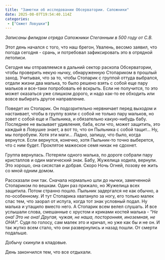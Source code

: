 ```yaml
---
title: "Заметки об исследовании Обсерватории. Сапожники"
date: 2025-08-07T19:54:40.114Z
categories:
 - ["Сюжет Ловушки"]
---
```


*Записаны филидом отряда Сапожники Стеганным в 500 году от С.В.*

Этот день начался с того, что наш брегон, Увалень, весомо заявил, что
погода сегодня - срань, и потребовал зафиксировать это в отрядной
летописи.

Сегодня мы отправляемся в дальний сектор раскопа Обсерватории, чтобы
проверить некую нычку, обнаруженную Стопариком в прошлый заход.
Учитывая, что за то, чтобы Стопарик с группой оттуда выбрался, отдали
жизни два малька, то было решено взять с собой еще пару мальков и
все-таки попробовать её вскрыть. Если не получится, то это может
оказаться уже слишком дорого, и надо как-то ее обходить или вовсе
выбирать другое направление.

Поведет их Стопарик. Он подозрительно нервничает перед выходом и
настаивает, чтобы в группу взяли с собой не только пару мальков, но
зовет с собой еще и Пыльника, и обязательно какую-нибудь бабу. Последнее
не вызывает удивления, баба, если что, может защитить, это каждый в
Ловушке знает, а вот то, что он Пыльника с собой тащит… Ну, мы
попробуем. Хотя эти маги… Ладно, запишу, что было, когда вернутся. Если
вернутся, конечно, хотя Пыльник-то точно выберется, что с ним будет.
Проклятое мажеское семя никак не сдохнет.

Группа вернулась. Потеряли одного малька, по дороге собрали пару
кристаллов и один магический знак. Бабу, Жужелица ходила, вернули. Это
хорошо, она сисястая и добрая. Скоро Ночь Огней, позову ее жить со мной
одним домом.

Рассказали они так. Сначала нормально шли до нычки, замеченной
Стопариком по вешкам. Один раз прижало, но Жужелица всех защитила. Потом
странно пошло. Пыльник задергался не как обычно, а по-особенному. И тут
Стопарика хватануло за ногу, его только малек спас тем, что заорал от
испуга, когда тот знак условный подал. Ну малька и утащило вместо него.
А Стопарик всем велел слушать. И все услышали слова, смешанные с хрустом
и криками костей малька - “*Не она! Это не она! Другая, чужая, не наша,
посторонняя, иноземная, не ОНА!*”. Судя по голосу, сам малек это и
кричал, но уже как бы и не он. И так жутко всем стало, что они
развернулись и назад пошли. От смерти подальше.

Добычу скинули в кладовые.

День закончился тем, что все отдыхали.
